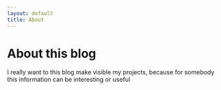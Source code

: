 ```yaml
---
layout: default
title: About
---
```


# About this blog

I really want to this blog make visible my projects, because for somebody this information can be interesting or useful
